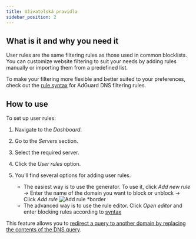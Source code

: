 ```yaml
---
title: Uživatelská pravidla
sidebar_position: 2
---
```


## What is it and why you need it

User rules are the same filtering rules as those used in common blocklists. You can customize website filtering to suit your needs by adding rules manually or importing them from a predefined list.

To make your filtering more flexible and better suited to your preferences, check out the [rule syntax](/general/dns-filtering-syntax/) for AdGuard DNS filtering rules.

## How to use

To set up user rules:

1. Navigate to the _Dashboard_.

2. Go to the _Servers_ section.

3. Select the required server.

4. Click the _User rules_ option.

5. You'll find several options for adding user rules.

   - The easiest way is to use the generator. To use it, click _Add new rule_ → Enter the name of the domain you want to block or unblock → Click _Add rule_
     ![Add rule \*border](https://cdn.adtidy.org/content/kb/dns/private/new_dns/userrules_step5.png)
   - The advanced way is to use the rule editor. Click _Open editor_ and enter blocking rules according to [syntax](/general/dns-filtering-syntax/)

This feature allows you to [redirect a query to another domain by replacing the contents of the DNS query](/general/dns-filtering-syntax/#dnsrewrite-modifier).
